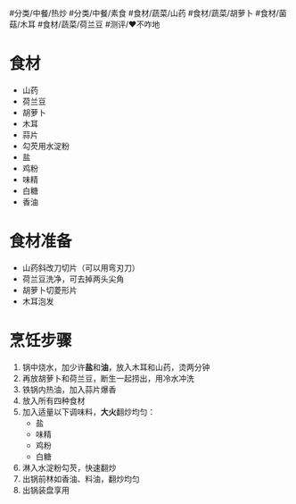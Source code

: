 #分类/中餐/热炒 #分类/中餐/素食 
#食材/蔬菜/山药 #食材/蔬菜/胡萝卜 #食材/菌菇/木耳 #食材/蔬菜/荷兰豆 
#测评/❤️不咋地 

# 食材
- 山药
- 荷兰豆
- 胡萝卜
- 木耳
- 蒜片
- 勾芡用水淀粉
- 盐
- 鸡粉
- 味精
- 白糖
- 香油

# 食材准备
- 山药斜改刀切片（可以用弯刃刀）
- 荷兰豆洗净，可去掉两头尖角
- 胡萝卜切菱形片
- 木耳泡发

# 烹饪步骤
1. 锅中烧水，加少许**盐**和**油**，放入木耳和山药，烫两分钟
2. 再放胡萝卜和荷兰豆，断生一起捞出，用冷水冲洗
3. 铁锅内热油，加入蒜片爆香
4. 放入所有四种食材
5. 加入适量以下调味料，**大火**翻炒均匀：
   - 盐
   - 味精
   - 鸡粉
   - 白糖
6. 淋入水淀粉勾芡，快速翻炒
7. 出锅前林如香油、料油，翻炒均匀
8. 出锅装盘享用